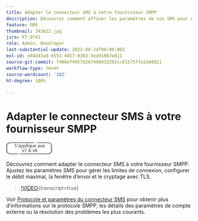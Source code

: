 ```yaml
---
title: Adapter le connecteur SMS à votre fournisseur SMPP
description: Découvrez comment affiner les paramètres de vos SMS pour gérer les limites de connexion, configurer le débit maximal, la fenêtre d’envoi et le chiffrement avec TLS.
feature: SMS
thumbnail: 343622.jpg
jira: KT-9741
role: Admin, Developer
last-substantial-update: 2022-08-24T00:00:00Z
exl-id: e84d43a8-6553-4657-9383-5ea91867e811
source-git-commit: 7400ef4957d267496033292cc61575ffe2e08811
workflow-type: tm+mt
source-wordcount: '102'
ht-degree: 100%

---
```


# Adapter le connecteur SMS à votre fournisseur SMPP

![S’applique aux versions 7, 8](../assets/V7-V8-stamp.png)

Découvrez comment adapter le connecteur SMS à votre fournisseur SMPP. Ajustez les paramètres SMS pour gérer les limites de connexion, configurer le débit maximal, la fenêtre d’envoi et le cryptage avec TLS.

>[!VIDEO](https://video.tv.adobe.com/v/343622?quality=12&learn=on){transcript=true}

Voir [Protocole et paramètres du connecteur SMS](https://experienceleague.adobe.com/docs/campaign-classic/using/sending-messages/sending-messages-on-mobiles/sms-protocol.html?lang=fr#sending-messages) pour obtenir plus d’informations sur le protocole SMPP, les détails des paramètres de compte externe ou la résolution des problèmes les plus courants.
